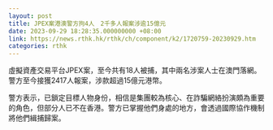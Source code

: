 ```yaml
---
layout: post
title: JPEX案港澳警方拘4人　2千多人報案涉逾15億元
date: 2023-09-29 18:28:35.000000000 +08:00
link: https://news.rthk.hk/rthk/ch/component/k2/1720759-20230929.htm
categories: rthk
---
```


虛擬資產交易平台JPEX案，至今共有18人被捕，其中兩名涉案人士在澳門落網。警方至今接獲2417人報案，涉款超過15億元港幣。

警方表示，已鎖定目標人物身份，相信是集團較為核心、在詐騙網絡扮演頗為重要的角色，但部分人已不在香港。警方已掌握他們身處的地方，會透過國際協作機制將他們緝捕歸案。
